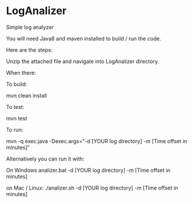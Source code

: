 # LogAnalizer
Simple log analyzer


You will need Java8  and maven installed to build / run the code.

Here are the steps:

Unzip the attached file and navigate into LogAnalizer directory.

When there:

To build:

mvn clean install

To test:

mvn test


To run: 

mvn -q exec:java -Dexec.args="-d [YOUR log directory] -m [Time offset in minutes]"

Alternatively you can run it with: 

On Windows
analizer.bat -d [YOUR log directory] -m [Time offset in minutes]

on Mac / Linux:
./analizer.sh -d [YOUR log directory] -m [Time offset in minutes]


